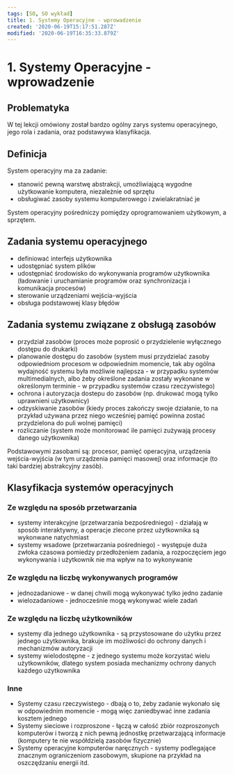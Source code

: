 ```yaml
---
tags: [SO, SO wykład]
title: 1. Systemy Operacyjne - wprowadzenie
created: '2020-06-19T15:17:51.287Z'
modified: '2020-06-19T16:35:33.879Z'
---
```


# 1. Systemy Operacyjne - wprowadzenie

## Problematyka
W tej lekcji omówiony został bardzo ogólny zarys systemu operacyjnego, jego rola i zadania, oraz podstawywa klasyfikacja.

## Definicja
System operacyjny ma za zadanie:
 - stanowić pewną warstwę abstrakcji, umożliwiającą wygodne użytkowanie komputera, niezależnie od sprzętu
 - obsługiwać zasoby systemu komputerowego i zwielakratniać je

System operacyjny pośredniczy pomiędzy oprogramowaniem użytkowym, a sprzętem.

## Zadania systemu operacyjnego
  - definiować interfejs użytkownika
  - udostępniać system plików
  - udostępniać środowisko do wykonywania programów użytkownika (ładowanie i uruchamianie programów oraz synchronizacja i komunikacja procesów)
  - sterowanie urządzeniami wejścia-wyjścia
  - obsługa podstawowej klasy błędów

## Zadania systemu związane z obsługą zasobów
  - przydział zasobów (proces może poprosić o przydzielenie wyłącznego dostępu do drukarki)
  - planowanie dostępu do zasobów (system musi przydzielać zasoby odpowiedniom procesom w odpowiednim momencie, tak aby ogólna wydajność systemu była możliwie najlepsza - w przypadku systemów multimedialnych, albo żeby określone zadania zostały wykonane w określonym terminie - w przypadku systemów czasu rzeczywistego)
  - ochrona i autoryzacja dostepu do zasobów (np. drukować mogą tylko uprawnieni użytkownicy)
  - odzyskiwanie zasobów (kiedy proces zakończy swoje działanie, to na przykład używana przez niego wcześniej pamięć powinna zostać przydzielona do puli wolnej pamięci)
  - rozliczanie (system może monitorować ile pamięci zużywają procesy danego użytkownika)

  Podstawowymi zasobami są: procesor, pamięć operacyjna, urządzenia wejścia-wyjścia (w tym urządzenia pamięci masowej) oraz informacje (to taki bardziej abstrakcyjny zasób).

## Klasyfikacja systemów operacyjnych
### Ze względu na sposób przetwarzania
  - systemy interakcyjne (przetwarzania bezpośredniego) - działają w sposób interaktywny, a operacje zlecone przez użytkownika są wykonwane natychmiast
  - systemy wsadowe (przetwarzania pośredniego) - występuje duża zwłoka czasowa pomiedzy przedłożeniem zadania, a rozpoczęciem jego wykonywania i użytkownik nie ma wpływ na to wykonywanie

### Ze względu na liczbę wykonywanych programów
  - jednozadaniowe - w danej chwili mogą wykonywać tylko jedno zadanie
  - wielozadaniowe - jednocześnie mogą wykonywać wiele zadań

### Ze względu na liczbę użytkowników
  - systemy dla jednego użytkownika - są przystosowane do użytku przez jednego użytkownika, brakuje im możliwości do ochrony danych i mechanizmów autoryzacji
  - systemy wielodostępne - z jednego systemu może korzystać wielu użytkowników, dlatego system posiada mechanizmy ochrony danych każdego użytkownika

### Inne
  - Systemy czasu rzeczywistego - dbają o to, żeby zadanie wykonało się w odpowiednim momencie - mogą więc zaniedbywać inne zadania kosztem jednego
  - Systemy sieciowe i rozproszone - łączą w całość zbiór rozproszonych komputerów i tworzą z nich pewną jednostkę przetwarzającą informacje (komputery te nie współdzielą zasobów fizycznie)
  - Systemy operacyjne komputerów naręcznych - systemy podlegające znacznym ograniczeniom zasobowym, skupione na przykład na oszczędzaniu energii itd.
